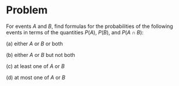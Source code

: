 # Problem
For events $A$ and $B$, find formulas for the probabilities of the following events in terms of the quantities $P(A)$, $P(B)$, and $P(A \cap B)$:

(a) either $A$ or $B$ or both

(b) either $A$ or $B$ but not both

(c) at least one of $A$ or $B$

(d) at most one of $A$ or $B$
